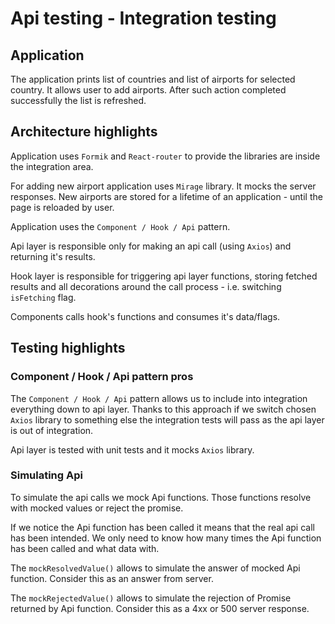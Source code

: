 # Api testing - Integration testing

## Application

The application prints list of countries and list of airports for selected country. It allows user to add airports. After such action completed successfully the list is refreshed.

## Architecture highlights

Application uses `Formik` and `React-router` to provide the libraries are inside the integration area.

For adding new airport application uses `Mirage` library. It mocks the server responses. New airports are stored for a lifetime of an application - until the page is reloaded by user.

Application uses the `Component / Hook / Api` pattern.

Api layer is responsible only for making an api call (using `Axios`) and returning it's results.

Hook layer is responsible for triggering api layer functions, storing fetched results and all decorations around the call process - i.e. switching `isFetching` flag.

Components calls hook's functions and consumes it's data/flags.

## Testing highlights

### Component / Hook / Api pattern pros

The `Component / Hook / Api` pattern allows us to include into integration everything down to api layer. Thanks to this approach if we switch chosen `Axios` library to something else the integration tests will pass as the api layer is out of integration.

Api layer is tested with unit tests and it mocks `Axios` library.

### Simulating Api

To simulate the api calls we mock Api functions. Those functions resolve with mocked values or reject the promise.

If we notice the Api function has been called it means that the real api call has been intended. We only need to know how many times the Api function has been called and what data with.

The `mockResolvedValue()` allows to simulate the answer of mocked Api function. Consider this as an answer from server.

The `mockRejectedValue()` allows to simulate the rejection of Promise returned by Api function. Consider this as a 4xx or 500 server response.
